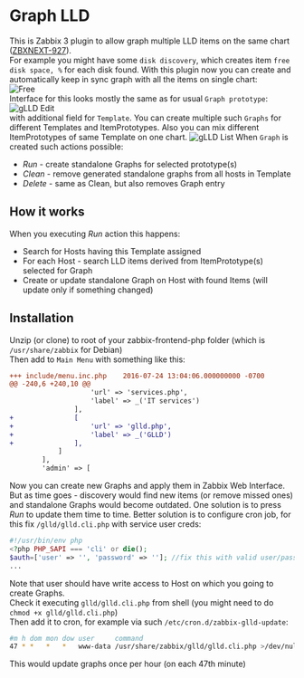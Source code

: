 # Graph LLD
This is Zabbix 3 plugin to allow graph multiple LLD items on the same chart ([ZBXNEXT-927](https://support.zabbix.com/browse/ZBXNEXT-927)).  
For example you might have some `disk discovery`, which creates item `free disk space, %` for each disk found. With this plugin now you can create and automatically keep in sync graph with all the items on single chart:  
![Free](https://habrastorage.org/files/a14/1ac/18b/a141ac18b87e4bf4bebde40539c178d3.png)  
Interface for this looks mostly the same as for usual `Graph prototype`:   
![gLLD Edit](https://habrastorage.org/files/33d/91c/d81/33d91cd8110b4d39a8785f23307479cc.png)  
with additional field for `Template`. 
You can create multiple such `Graphs` for different Templates and ItemPrototypes. Also you can mix different ItemPrototypes of same Template on one chart.
![gLLD List](https://habrastorage.org/files/afc/68b/2a5/afc68b2a54b04fdab1a9c3ce91303c2a.png)
When `Graph` is created such actions possible:
* *Run* - create standalone Graphs for selected prototype(s)
* *Clean* - remove generated standalone graphs from all hosts in Template
* *Delete* - same as Clean, but also removes Graph entry

## How it works
When you executing *Run* action this happens:
* Search for Hosts having this Template assigned
* For each Host - search LLD items derived from ItemPrototype(s) selected for Graph
* Create or update standalone Graph on Host with found Items (will update only if something changed)

## Installation
Unzip (or clone) to root of your zabbix-frontend-php folder (which is `/usr/share/zabbix` for Debian)  
Then add to `Main Menu` with something like this:
```diff
+++ include/menu.inc.php	2016-07-24 13:04:06.000000000 -0700
@@ -240,6 +240,10 @@
 					'url' => 'services.php',
 					'label' => _('IT services')
 				],
+				[
+					'url' => 'glld.php',
+					'label' => _('GLLD')
+				],
 			]
 		],
 		'admin' => [
```

Now you can create new Graphs and apply them in Zabbix Web Interface. But as time goes - discovery would find new items (or remove missed ones) and standalone Graphs would become outdated. One solution is to press *Run* to update them time to time. Better solution is to configure cron job, for this fix `/glld/glld.cli.php` with service user creds:
```php
#!/usr/bin/env php
<?php PHP_SAPI === 'cli' or die();
$auth=['user' => '', 'password' => '']; //fix this with valid user/password having Write access to Hosts
...
```
Note that user should have write access to Host on which you going to create Graphs.  
Check it executing `glld/glld.cli.php` from shell (you might need to do `chmod +x glld/glld.cli.php`)  
Then add it to cron, for example via such `/etc/cron.d/zabbix-glld-update`:  
```bash
#m h dom mon dow user     command
47 * *   *   *   www-data /usr/share/zabbix/glld/glld.cli.php >/dev/null
```
This would update graphs once per hour (on each 47th minute)
